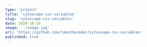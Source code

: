 ```yaml
---
type: 'project'
title: 'cytoscape-css-variables'
slug: 'cytoscape-css-variables'
date: 2020-10-24
image: './image.jpg'
url: 'https://github.com/lukethacoder/cytoscape-css-variables'
published: true
---
```

